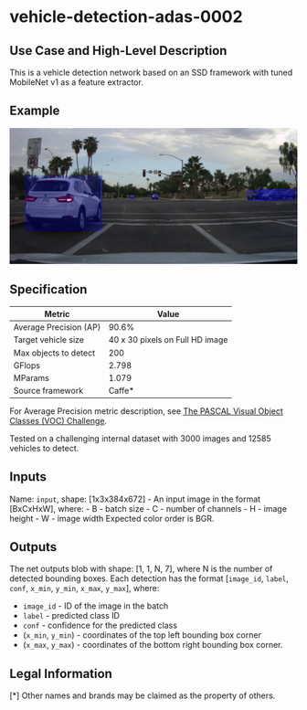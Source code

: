 # vehicle-detection-adas-0002

## Use Case and High-Level Description

This is a vehicle detection network based on an SSD framework with tuned MobileNet v1 as a feature extractor.

## Example

![](./vehicle-detection-adas-0002.png)

## Specification

| Metric                          | Value                                     |
|---------------------------------|-------------------------------------------|
| Average Precision (AP)          | 90.6%                                     |
| Target vehicle size             | 40 x 30 pixels on Full HD image           |
| Max objects to detect           | 200                                       |
| GFlops                          | 2.798                                     |
| MParams                         | 1.079                                     |
| Source framework                | Caffe*                                    |

For Average Precision metric description, see [The PASCAL Visual Object Classes (VOC) Challenge](https://doi.org/10.1007/s11263-009-0275-4).

Tested on a challenging internal dataset with 3000 images and 12585 vehicles to detect.

## Inputs

Name: `input`, shape: [1x3x384x672] - An input image in the format [BxCxHxW],
  where:
    - B - batch size
    - C - number of channels
    - H - image height
    - W - image width
  Expected color order is BGR.

## Outputs

The net outputs blob with shape: [1, 1, N, 7], where N is the number of detected
bounding boxes. Each detection has the format
  [`image_id`, `label`, `conf`, `x_min`, `y_min`, `x_max`, `y_max`], where:
  - `image_id` - ID of the image in the batch
  - `label` - predicted class ID
  - `conf` - confidence for the predicted class
  - (`x_min`, `y_min`) - coordinates of the top left bounding box corner
  - (`x_max`, `y_max`) - coordinates of the bottom right bounding box corner.

## Legal Information
[*] Other names and brands may be claimed as the property of others.
